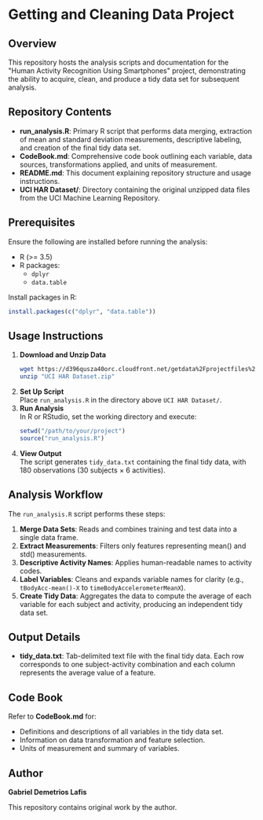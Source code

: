 # Getting and Cleaning Data Project

## Overview

This repository hosts the analysis scripts and documentation for the "Human Activity Recognition Using Smartphones" project, demonstrating the ability to acquire, clean, and produce a tidy data set for subsequent analysis.

## Repository Contents

- **run_analysis.R**: Primary R script that performs data merging, extraction of mean and standard deviation measurements, descriptive labeling, and creation of the final tidy data set.
- **CodeBook.md**: Comprehensive code book outlining each variable, data sources, transformations applied, and units of measurement.
- **README.md**: This document explaining repository structure and usage instructions.
- **UCI HAR Dataset/**: Directory containing the original unzipped data files from the UCI Machine Learning Repository.

## Prerequisites

Ensure the following are installed before running the analysis:

- R (>= 3.5)
- R packages:
  - `dplyr`
  - `data.table`

Install packages in R:
```r
install.packages(c("dplyr", "data.table"))
```

## Usage Instructions

1. **Download and Unzip Data**  
   ```bash
   wget https://d396qusza40orc.cloudfront.net/getdata%2Fprojectfiles%2FUCI%20HAR%20Dataset.zip
   unzip "UCI HAR Dataset.zip"
   ```
2. **Set Up Script**  
   Place `run_analysis.R` in the directory above `UCI HAR Dataset/`.
3. **Run Analysis**  
   In R or RStudio, set the working directory and execute:
   ```r
   setwd("/path/to/your/project")
   source("run_analysis.R")
   ```
4. **View Output**  
   The script generates `tidy_data.txt` containing the final tidy data, with 180 observations (30 subjects × 6 activities).

## Analysis Workflow

The `run_analysis.R` script performs these steps:

1. **Merge Data Sets**: Reads and combines training and test data into a single data frame.
2. **Extract Measurements**: Filters only features representing mean() and std() measurements.
3. **Descriptive Activity Names**: Applies human-readable names to activity codes.
4. **Label Variables**: Cleans and expands variable names for clarity (e.g., `tBodyAcc-mean()-X` to `timeBodyAccelerometerMeanX`).
5. **Create Tidy Data**: Aggregates the data to compute the average of each variable for each subject and activity, producing an independent tidy data set.

## Output Details

- **tidy_data.txt**: Tab-delimited text file with the final tidy data. Each row corresponds to one subject-activity combination and each column represents the average value of a feature.

## Code Book

Refer to **CodeBook.md** for:

- Definitions and descriptions of all variables in the tidy data set.
- Information on data transformation and feature selection.
- Units of measurement and summary of variables.

## Author

**Gabriel Demetrios Lafis**

This repository contains original work by the author.
